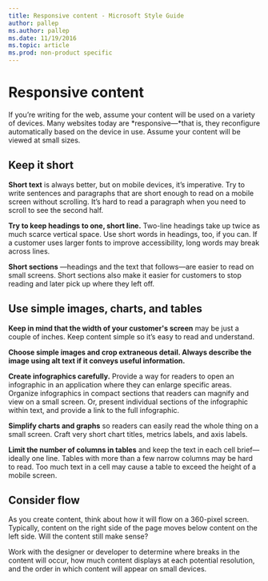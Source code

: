 ```yaml
---
title: Responsive content - Microsoft Style Guide
author: pallep
ms.author: pallep
ms.date: 11/19/2016
ms.topic: article
ms.prod: non-product specific
---
```


# Responsive content

If you’re writing for the web, assume your content will be used on a variety of devices. Many websites today are *responsive—*that is,
they reconfigure automatically based on the device in use. Assume
your content will be viewed at small sizes. 

## Keep it short

**Short text** is always better, but on mobile devices, it’s imperative. Try
to write sentences and paragraphs that are short enough to read on
a mobile screen without scrolling. It’s hard to read a paragraph
when you need to scroll to see the second half. 

**Try to keep headings to one, short line.** Two-line headings
take up twice as much scarce vertical space. Use short words
in headings, too, if you can. If a customer uses larger fonts to
improve accessibility, long words may break across lines. 

**Short sections** —headings
and the text that follows—are easier to read on small screens.
Short sections also make it easier for customers to stop
reading and later pick up where they left off. 

## Use simple images, charts, and tables

**Keep in mind that the width of your customer's screen**  may be just a couple of inches. Keep content simple so it’s easy to read and understand. 

**Choose simple images and crop extraneous detail. Always describe the image using alt text if it conveys useful information.**

**Create infographics carefully.** 
Provide a way for readers to open an infographic in an application
where they can enlarge specific areas. Organize infographics in
compact sections that readers can magnify and view on a small
screen. Or, present individual sections of the infographic
within text, and provide a link to the full infographic.

**Simplify charts and graphs** so
readers can easily read the whole thing on a small screen. Craft
very short chart titles, metrics labels, and axis labels. 

**Limit the number of columns in tables** 
and keep the text in each cell brief—ideally one line. Tables with
more than a few narrow columns may be hard to read. Too much text
in a cell may cause a table to exceed the height of a mobile
screen. 

## Consider flow

As you create content, think about how it will flow on a 360-pixel
screen. Typically, content on the right side of the page
moves below content on the left side. Will the content still make
sense?

Work with the designer or developer to determine where breaks in the content
will occur, how much content displays at each potential resolution,
and the order in which content will appear on small
devices.
